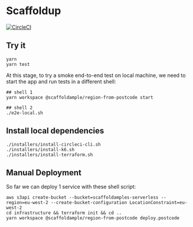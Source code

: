 # Scaffoldup

[![CircleCI](https://circleci.com/gh/ildella/scaffoldamples.svg?style=svg&circle-token=f049e49529737c3aab90d8ec09492822089fbf78)](https://circleci.com/gh/ildella/scaffoldup)

## Try it

```shell
yarn
yarn test
```

At this stage, to try a smoke end-to-end test on local machine, we need to start the app and run tests in a different shell:

```shell
## shell 1
yarn workspace @scaffoldample/region-from-postcode start

## shell 2
./e2e-local.sh
```

## Install local dependencies

```shell
./installers/install-circleci-cli.sh
./installers/install-k6.sh
./installers/install-terraform.sh
```

## Manual Deployment

So far we can deploy 1 service with these shell script:

```shell
aws s3api create-bucket --bucket=scaffoldamples-serverless --region=eu-west-2 --create-bucket-configuration LocationConstraint=eu-west-2
cd infrastructure && terraform init && cd ..
yarn workspace @scaffoldample/region-from-postcode deploy.postcode
```
